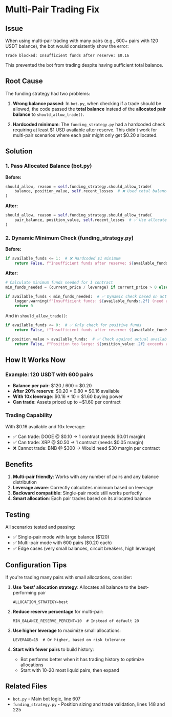 # Multi-Pair Trading Fix

## Issue
When using multi-pair trading with many pairs (e.g., 600+ pairs with 120 USDT balance), the bot would consistently show the error:
```
Trade blocked: Insufficient funds after reserve: $0.16
```

This prevented the bot from trading despite having sufficient total balance.

## Root Cause
The funding strategy had two problems:

1. **Wrong balance passed**: In `bot.py`, when checking if a trade should be allowed, the code passed the **total balance** instead of the **allocated pair balance** to `should_allow_trade()`.

2. **Hardcoded minimum**: The `funding_strategy.py` had a hardcoded check requiring at least $1 USD available after reserve. This didn't work for multi-pair scenarios where each pair might only get $0.20 allocated.

## Solution

### 1. Pass Allocated Balance (bot.py)
**Before:**
```python
should_allow, reason = self.funding_strategy.should_allow_trade(
    balance, position_value, self.recent_losses  # ❌ Used total balance
)
```

**After:**
```python
should_allow, reason = self.funding_strategy.should_allow_trade(
    pair_balance, position_value, self.recent_losses  # ✅ Use allocated pair balance
)
```

### 2. Dynamic Minimum Check (funding_strategy.py)

**Before:**
```python
if available_funds <= 1:  # ❌ Hardcoded $1 minimum
    return False, f"Insufficient funds after reserve: ${available_funds:.2f}"
```

**After:**
```python
# Calculate minimum funds needed for 1 contract
min_funds_needed = (current_price / leverage) if current_price > 0 else 1.0

if available_funds < min_funds_needed:  # ✅ Dynamic check based on actual needs
    logger.warning(f"Insufficient funds: ${available_funds:.2f} (need at least ${min_funds_needed:.2f} for 1 contract)")
    return 0
```

And in `should_allow_trade()`:
```python
if available_funds <= 0:  # ✅ Only check for positive funds
    return False, f"Insufficient funds after reserve: ${available_funds:.2f}"

if position_value > available_funds:  # ✅ Check against actual available funds
    return False, f"Position too large: ${position_value:.2f} exceeds available funds ${available_funds:.2f}"
```

## How It Works Now

### Example: 120 USDT with 600 pairs
- **Balance per pair**: $120 / 600 = $0.20
- **After 20% reserve**: $0.20 * 0.80 = $0.16 available
- **With 10x leverage**: $0.16 * 10 = $1.60 buying power
- **Can trade**: Assets priced up to ~$1.60 per contract

### Trading Capability
With $0.16 available and 10x leverage:
- ✅ Can trade: DOGE @ $0.10 → 1 contract (needs $0.01 margin)
- ✅ Can trade: XRP @ $0.50 → 1 contract (needs $0.05 margin)  
- ❌ Cannot trade: BNB @ $300 → Would need $30 margin per contract

## Benefits

1. **Multi-pair friendly**: Works with any number of pairs and any balance distribution
2. **Leverage aware**: Correctly calculates minimum based on leverage
3. **Backward compatible**: Single-pair mode still works perfectly
4. **Smart allocation**: Each pair trades based on its allocated balance

## Testing

All scenarios tested and passing:
- ✅ Single-pair mode with large balance ($120)
- ✅ Multi-pair mode with 600 pairs ($0.20 each)
- ✅ Edge cases (very small balances, circuit breakers, high leverage)

## Configuration Tips

If you're trading many pairs with small allocations, consider:

1. **Use 'best' allocation strategy**: Allocates all balance to the best-performing pair
   ```env
   ALLOCATION_STRATEGY=best
   ```

2. **Reduce reserve percentage** for multi-pair:
   ```env
   MIN_BALANCE_RESERVE_PERCENT=10  # Instead of default 20
   ```

3. **Use higher leverage** to maximize small allocations:
   ```env
   LEVERAGE=15  # Or higher, based on risk tolerance
   ```

4. **Start with fewer pairs** to build history:
   - Bot performs better when it has trading history to optimize allocations
   - Start with 10-20 most liquid pairs, then expand

## Related Files
- `bot.py` - Main bot logic, line 607
- `funding_strategy.py` - Position sizing and trade validation, lines 148 and 225

